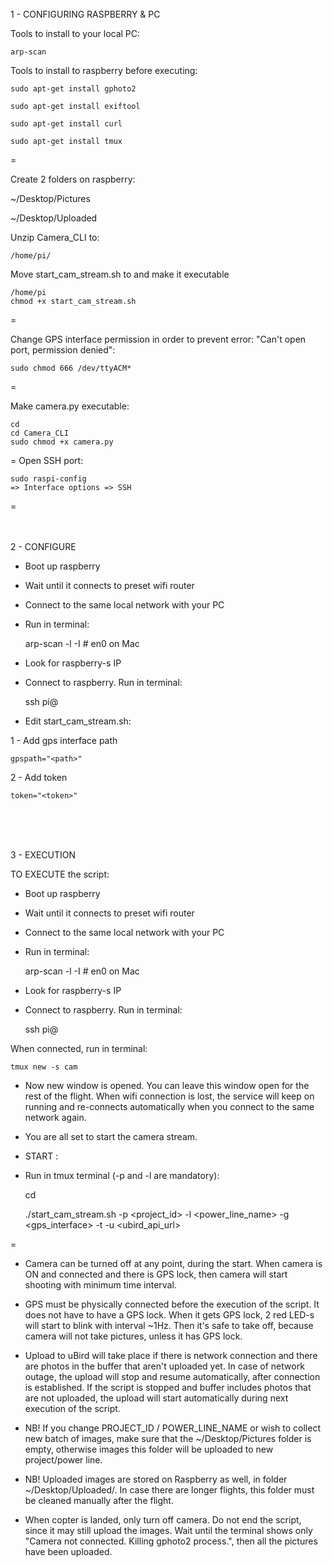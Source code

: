 <br>
1 - CONFIGURING RASPBERRY & PC

Tools to install to your local PC:

    arp-scan



Tools to install to raspberry before executing:

    sudo apt-get install gphoto2

    sudo apt-get install exiftool

    sudo apt-get install curl
    
    sudo apt-get install tmux
    
 
 =


Create 2 folders on raspberry:
 
 ~/Desktop/Pictures
 
 ~/Desktop/Uploaded
 
 Unzip Camera_CLI to:
 
    /home/pi/
    
 Move start_cam_stream.sh to and make it executable

    /home/pi
    chmod +x start_cam_stream.sh
 
 =
 
 Change GPS interface permission in order to prevent error: "Can't open port, permission denied":
 
    sudo chmod 666 /dev/ttyACM*
 
=

  
 Make camera.py executable:
 
    cd
    cd Camera_CLI
    sudo chmod +x camera.py
 
 =
 Open SSH port:
 
    sudo raspi-config
    => Interface options => SSH
 
 =
<br>
<br>
<br>
 
 2 - CONFIGURE
 
 *  Boot up raspberry
 *  Wait until it connects to preset wifi router
 *  Connect to the same local network with your PC
 *  Run in terminal:
 

     arp-scan -l -I <network-interface>         # en0 on Mac
 * Look for raspberry-s IP
 * Connect to raspberry. Run in terminal:
 
 
    ssh pi@<ip>
  
  * Edit start_cam_stream.sh:
  <p>1 - Add gps interface path
  
    gpspath="<path>"
  
  <p>2 - Add token
  
 
    token="<token>"






  <br>
  <br>
  <br>
  
 3 - EXECUTION
 
 TO EXECUTE the script:
 
 *  Boot up raspberry
 *  Wait until it connects to preset wifi router
 *  Connect to the same local network with your PC
 *  Run in terminal:
 

     arp-scan -l -I <network-interface>         # en0 on Mac
 * Look for raspberry-s IP
 * Connect to raspberry. Run in terminal:
 
 
    ssh pi@<ip>
  
  When connected, run in terminal:
  
  
    tmux new -s cam
    
  * Now new window is opened. You can leave this window open for the rest of the flight. 
  When wifi connection is lost, the service will keep on running and re-connects automatically when you connect to the same network again.

  * You are all set to start the camera stream.
  * START :
  * Run in tmux terminal (-p and -l are mandatory):
  
 
    cd
    
    ./start_cam_stream.sh -p <project_id> -l <power_line_name> -g <gps_interface> -t <token> -u <ubird_api_url>
 
 =
 
 * Camera can be turned off at any point, during the start. When camera is ON and connected and there is GPS lock, 
 then camera will start shooting with minimum time interval.
 
 * GPS must be physically connected before the execution of the script. It does not have to have a GPS lock.
  When it gets GPS lock, 2 red LED-s will start to blink with interval ~1Hz. 
  Then it's safe to take off, because camera will not take pictures, unless it has GPS lock.
 
 * Upload to uBird will take place if there is network connection and there are photos in the buffer that aren't uploaded yet.
 In case of network outage, the upload will stop and resume automatically, after connection is established.
 If the script is stopped and buffer includes photos that are not uploaded, the upload will start automatically during next
 execution of the script.
 
 * NB! If you change PROJECT_ID / POWER_LINE_NAME or wish to collect new batch of images, 
 make sure that the ~/Desktop/Pictures folder is empty, otherwise images this folder will be uploaded to new project/power line.
 
 * NB! Uploaded images are stored on Raspberry as well, in folder ~/Desktop/Uploaded/. 
 In case there are longer flights, this folder must be cleaned manually after the flight.
 
 * When copter is landed, only turn off camera. Do not end the script, since it may still upload the images. 
 Wait until the terminal shows only "Camera not connected. Killing gphoto2 process.", then all the pictures have been uploaded.